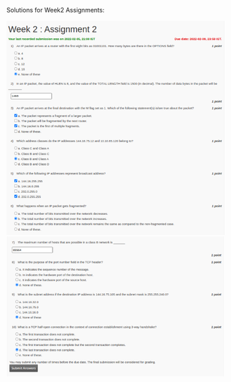 Solutions for Week2 Assignments:
<br></br>
![](https://github.com/greyhatguy007/Ethical-Hacking-NPTEL/blob/main/Week2-Assignment2/Screenshot1.png)
![](https://github.com/greyhatguy007/Ethical-Hacking-NPTEL/blob/main/Week2-Assignment2/screenshot2.png)
